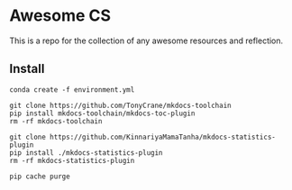 # Awesome CS

This is a repo for the collection of any awesome resources and reflection.

## Install

```shell
conda create -f environment.yml

git clone https://github.com/TonyCrane/mkdocs-toolchain
pip install mkdocs-toolchain/mkdocs-toc-plugin
rm -rf mkdocs-toolchain

git clone https://github.com/KinnariyaMamaTanha/mkdocs-statistics-plugin
pip install ./mkdocs-statistics-plugin
rm -rf mkdocs-statistics-plugin

pip cache purge
```